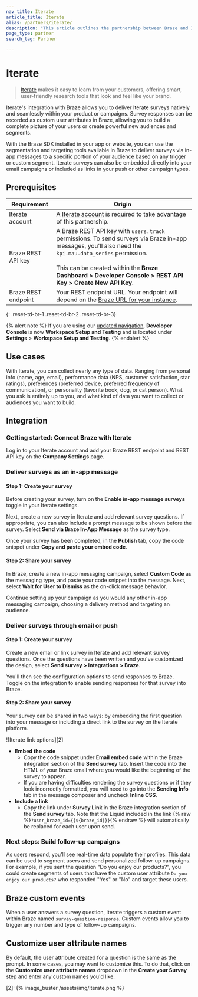 ```yaml
---
nav_title: Iterate
article_title: Iterate
alias: /partners/iterate/
description: "This article outlines the partnership between Braze and Iterate, allowing you to enrich customer data by using surveys to add additional insights."
page_type: partner
search_tag: Partner

---
```


# Iterate

> [Iterate](https://iteratehq.com) makes it easy to learn from your customers, offering smart, user-friendly research tools that look and feel like your brand.

Iterate's integration with Braze allows you to deliver Iterate surveys natively and seamlessly within your product or campaigns. Survey responses can be recorded as custom user attributes in Braze, allowing you to build a complete picture of your users or create powerful new audiences and segments.

With the Braze SDK installed in your app or website, you can use the segmentation and targeting tools available in Braze to deliver surveys via in-app messages to a specific portion of your audience based on any trigger or custom segment. Iterate surveys can also be embedded directly into your email campaigns or included as links in your push or other campaign types.

## Prerequisites

| Requirement | Origin |
|---|---|
|Iterate account | A [Iterate account](https://iteratehq.com) is required to take advantage of this partnership. |
| Braze REST API key | A Braze REST API key with `users.track` permissions. To send surveys via Braze in-app messages, you'll also need the `kpi.mau.data_series` permission.<br><br> This can be created within the **Braze Dashboard > Developer Console > REST API Key > Create New API Key**.|
| Braze REST endpoint  | Your REST endpoint URL. Your endpoint will depend on the [Braze URL for your instance][6]. |
{: .reset-td-br-1 .reset-td-br-2 .reset-td-br-3}

{% alert note %}
If you are using our [updated navigation]({{site.baseurl}}/navigation/), **Developer Console** is now **Workspace Setup and Testing** and is located under **Settings** > **Workspace Setup and Testing**.
{% endalert %}

## Use cases

With Iterate, you can collect nearly any type of data. Ranging from personal info (name, age, email), performance data (NPS, customer satisfaction, star ratings), preferences (preferred device, preferred frequency of communication), or personality (favorite book, dog, or cat person). What you ask is entirely up to you, and what kind of data you want to collect or audiences you want to build.

## Integration

### Getting started: Connect Braze with Iterate

Log in to your Iterate account and add your Braze REST endpoint and REST API key on the **Company Settings** page.

### Deliver surveys as an in-app message

#### Step 1: Create your survey

Before creating your survey, turn on the **Enable in-app message surveys** toggle in your Iterate settings.

Next, create a new survey in Iterate and add relevant survey questions. If appropriate, you can also include a prompt message to be shown before the survey. Select **Send via Braze In-App Message** as the survey type.

Once your survey has been completed, in the **Publish** tab, copy the code snippet under **Copy and paste your embed code**.

#### Step 2: Share your survey

In Braze, create a new in-app messaging campaign, select **Custom Code** as the messaging type, and paste your code snippet into the message. Next, select **Wait for User to Dismiss** as the on-click message behavior.

Continue setting up your campaign as you would any other in-app messaging campaign, choosing a delivery method and targeting an audience.

### Deliver surveys through email or push

#### Step 1: Create your survey

Create a new email or link survey in Iterate and add relevant survey questions. Once the questions have been written and you've customized the design, select **Send survey > Integrations > Braze**.

You'll then see the configuration options to send responses to Braze. Toggle on the integration to enable sending responses for that survey into Braze. 

#### Step 2: Share your survey

Your survey can be shared in two ways: by embedding the first question into your message or including a direct link to the survey on the Iterate platform.

![Iterate link options][2]

- **Embed the code**
  - Copy the code snippet under **Email embed code** within the Braze integration section of the **Send survey** tab. Insert the code into the HTML of your Braze email where you would like the beginning of the survey to appear. 
  - If you are having difficulties rendering the survey questions or if they look incorrectly formatted, you will need to go into the **Sending Info** tab in the message composer and uncheck **Inline CSS**.
- **Include a link**
  - Copy the link under **Survey Link** in the Braze integration section of the **Send survey** tab. Note that the Liquid included in the link {% raw %}`?user_braze_id={{${braze_id}}}`{% endraw %} will automatically be replaced for each user upon send.

### Next steps: Build follow-up campaigns

As users respond, you'll see real-time data populate their profiles. This data can be used to segment users and send personalized follow-up campaigns. For example, if you sent the question "Do you enjoy our products?", you could create segments of users that have the custom user attribute `Do you enjoy our products?` who responded "Yes" or "No" and target these users.

## Braze custom events

When a user answers a survey question, Iterate triggers a custom event within Braze named `survey-question-response`. Custom events allow you to trigger any number and type of follow-up campaigns.

## Customize user attribute names

By default, the user attribute created for a question is the same as the prompt. 
In some cases, you may want to customize this. To do that, click on the **Customize user attribute names** dropdown in the **Create your Survey** step and enter any custom names you'd like.

[6]: {{site.baseurl}}/api/basics?redirected=true#endpoints
[2]: {% image_buster /assets/img/iterate.png %}
